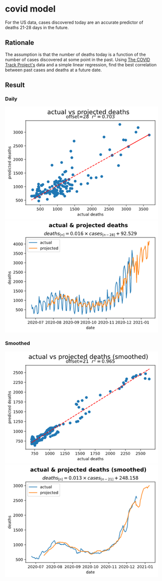 # covid model

For the US data, cases discovered today are an accurate predictor of deaths 21-28 days in the future.

## Rationale

The assumption is that the number of deaths today is a function of the number of cases discovered at some point in the past. Using [The COVID Track Project's](https://covidtracking.com/data) data and a simple linear regression, find the best correlation between past cases and deaths at a future date.

## Result

### Daily

![daily](daily.png)
![daily comparison](dailycomparison.png)

### Smoothed

![smoothed](smoothed.png)
![smoothed comparison](smoothedcomparison.png)
